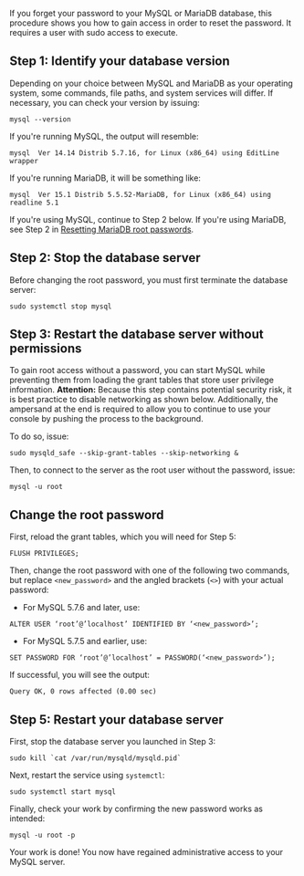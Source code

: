 If you forget your password to your MySQL or MariaDB database, this procedure shows you how to gain access in order to reset the password. It requires a user with sudo access to execute.
## Step 1: Identify your database version
Depending on your choice between MySQL and MariaDB as your operating system, some commands, file paths, and system services will differ. If necessary, you can check your version by issuing: 
```
mysql --version
```
If you're running MySQL, the output will resemble:
```
mysql  Ver 14.14 Distrib 5.7.16, for Linux (x86_64) using EditLine wrapper
```
If you're running MariaDB, it will be something like:
```
mysql  Ver 15.1 Distrib 5.5.52-MariaDB, for Linux (x86_64) using readline 5.1
```
If you're using MySQL, continue to Step 2 below. If you're using MariaDB, see Step 2 in [Resetting MariaDB root passwords](LINK).
## Step 2: Stop the database server
Before changing the root password, you must first terminate the database server:
```
sudo systemctl stop mysql
```
## Step 3: Restart the database server without permissions
To gain root access without a password, you can start MySQL while preventing them from loading the grant tables that store user privilege information.
**Attention:** Because this step contains potential security risk, it is best practice to disable networking as shown below. Additionally, the ampersand at the end is required to allow you to continue to use your console by pushing the process to the background. 

To do so, issue:
```
sudo mysqld_safe --skip-grant-tables --skip-networking &
```
Then, to connect to the server as the root user without the password, issue:
```
mysql -u root
```
## Change the root password
First, reload the grant tables, which you will need for Step 5:
```
FLUSH PRIVILEGES;
```
Then, change the root password with one of the following two commands, but replace `<new_password>` and the angled brackets (`<>`) with your actual password:
* For MySQL 5.7.6 and later, use:
```
ALTER USER ‘root’@’localhost’ IDENTIFIED BY ‘<new_password>’;
```
* For MySQL 5.7.5 and earlier, use: 
```
SET PASSWORD FOR ‘root’@’localhost’ = PASSWORD(‘<new_password>’);
```
If successful, you will see the output:
```
Query OK, 0 rows affected (0.00 sec)
```
## Step 5: Restart your database server
First, stop the database server you launched in Step 3:
```
sudo kill `cat /var/run/mysqld/mysqld.pid`
```
Next, restart the service using `systemctl`:
```
sudo systemctl start mysql
```
Finally, check your work by confirming the new password works as intended:
```
mysql -u root -p
```
Your work is done! You now have regained administrative access to your MySQL server.
